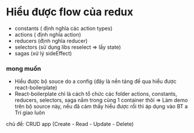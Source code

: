 # Hiểu được flow của redux

- constants ( định nghĩa các action types)
- actions ( định nghĩa action)
- reducers (định nghĩa reducer)
- selectors (sử dụng libs reselect => lấy state)
- sagas (xử lý sideEffect)


### mong muốn

- Hiểu được bộ souce do a config (đây là nền tảng để qua hiểu được react-boilerplate)
- React-boilerplate chỉ là cách tổ chức các folder actions, constants, reducers, selectors, saga nằm trong cùng 1 container thôi
=> Làm demo trên bộ source này, nếu đã cảm thấy hiểu được rồi thì áp dụng vào BT a Trí giao luôn

chủ đề:  CRUD app (Create - Read - Update - Delete)



